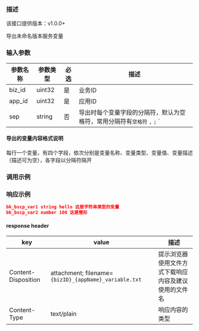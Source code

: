 ### 描述

该接口提供版本：v1.0.0+

导出未命名版本服务变量

### 输入参数

| 参数名称 | 参数类型 | 必选 | 描述                                                         |
| -------- | -------- | ---- | ------------------------------------------------------------ |
| biz_id   | uint32   | 是   | 业务ID                                                       |
| app_id   | uint32   | 是   | 应用ID                                                       |
| sep      | string   | 否   | 导出时每个变量字段的分隔符，默认为空格符，常用分隔符有`空格符` `,`   `;`  `|` ，也可以为任意非换行符(\n)的ascii字符 |

#### 导出的变量内容格式说明

每行一个变量，有四个字段，依次分别是变量名称、变量类型、变量值、变量描述（描述可为空），各字段以分隔符隔开



### 调用示例



### 响应示例

```json
bk_bscp_var1 string hello 这是字符串类型的变量
bk_bscp_var2 number 100 这是整形
```

#### response header

| key                 | value                                                 | 描述                                                 |
| ------------------- | ----------------------------------------------------- | ---------------------------------------------------- |
| Content-Disposition | attachment; filename=`{bizID}_{appName}_variable.txt` | 提示浏览器使用文件方式下载响应内容及建议使用的文件名 |
| Content-Type        | text/plain                                            | 响应内容的类型                                       |

